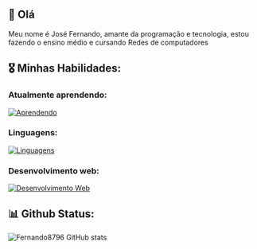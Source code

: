 ## 👋 Olá

Meu nome é José Fernando, amante da programação e tecnologia, estou fazendo o ensino médio e cursando Redes de computadores

## 🎖️ Minhas Habilidades:

### Atualmente aprendendo:
[![Aprendendo](https://skillicons.dev/icons?i=c,cpp)](https://skillicons.dev)

### Linguagens:
[![Linguagens](https://skillicons.dev/icons?i=lua,js,python,c,cpp,java)](https://skillicons.dev)

### Desenvolvimento web:
[![Desenvolvimento Web](https://skillicons.dev/icons?i=html,css,js,ts,react,nodejs,express)](https://skillicons.dev)

## 📊 Github Status:

![Fernando8796 GitHub stats](https://github-readme-stats.vercel.app/api?username=Fernando8796&hide=stars&theme=dracula)
